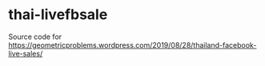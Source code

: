 # thai-livefbsale


Source code for https://geometricproblems.wordpress.com/2019/08/28/thailand-facebook-live-sales/
